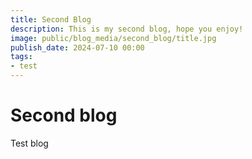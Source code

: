 ```yaml
---
title: Second Blog
description: This is my second blog, hope you enjoy!
image: public/blog_media/second_blog/title.jpg
publish_date: 2024-07-10 00:00
tags:
- test
---
```

# Second blog

Test blog
